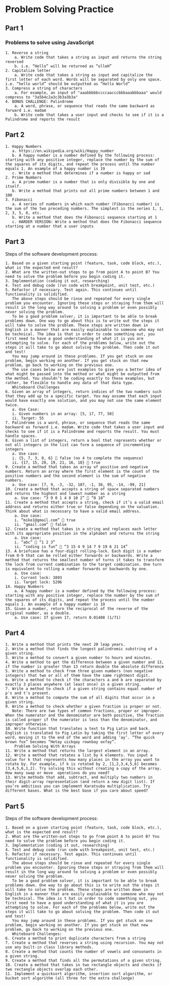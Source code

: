 # Problem Solving Practice

## Part 1

### Problems to solve using JavaScript

    1. Reverse a string
        a. Write code that takes a string as input and returns the string reversed
        b. i.e. “Hello” will be returned as “olleH”
    2. Capitalize letter
        a. Write code that takes a string as input and capitalize the first letter of each word. Words will be separated by only one space. i.e. “hello world” should be outputted as “Hello World”
    3. Compress a string of characters
        a. For example, an input of "aaabbbbbccccaacccbbbaaabbbaaa" would compress to "3a5b4c2a3c3b3a3b3a"
    4. BONUS CHALLENGE: Palindrome
        a. A word, phrase, or sequence that reads the same backward as forward i.e. madam
        b. Write code that takes a user input and checks to see if it is a Palindrome and reports the result

## Part 2

    1. Happy Numbers
       a. https://en.wikipedia.org/wiki/Happy_number
       b. A happy number is a number defined by the following process: starting with any positive integer, replace the number by the sum of the squares of its digits, and repeat the process until the number equals 1. An example of a happy number is 19
       c. Write a method that determines if a number is happy or sad
    2. Prime Numbers
       a. A prime number is a number that is only divisible by one and itself.
       b. Write a method that prints out all prime numbers between 1 and 100
    3. Fibonacci
       a. A series of numbers in which each number (Fibonacci number) is the sum of the two preceding numbers. The simplest is the series 1, 1, 2, 3, 5, 8, etc.
       b. Write a method that does the Fibonacci sequence starting at 1
       c. HARDER VERSION: Write a method that does the Fibonacci sequence starting at a number that a user inputs

## Part 3

Steps of the software development process:

    1. Based on a given starting point (feature, task, code block, etc.), what is the expected end result?
    2. What are the written-out steps to go from point A to point B? You need to solve the problem before you begin coding it.
    3. Implementation (coding it out, researching)
    4. Test and debug code (run code with breakpoint, unit test, etc.)
    5. Refactor if necessary. Test again. This continues until functionality is solidified.
       The above steps should be rinse and repeated for every single problem you encounter. Ignoring these steps or straying from them will result in the long way around to solving a problem or even possibly never solving the problem.
       To be a good problem solver, it is important to be able to break problems down. One way to go about this is to write out the steps it will take to solve the problem. These steps are written down in English in a manner that are easily explainable to someone who may not be technical. The idea is that in order to code something out, you first need to have a good understanding of what it is you are attempting to solve. For each of the problems below, write out the steps it will take to go about solving the problem. Then code it out and test!
       You may jump around in these problems. If you get stuck on one problem, begin working on another. If you get stuck on that new problem, go back to working on the previous one.
       The use cases below are just examples to give you a better idea of what might be passed into the method or what might be outputted from the method. You shouldn’t be coding exactly to these examples, but rather, be flexible to handle any data of that data type.
       Whiteboard Challenges
    6. Given an array of integers, return indices of the two numbers such that they add up to a specific target. You may assume that each input would have exactly one solution, and you may not use the same element twice.
       a. Use Case:
       i. Given numbers in an array: [5, 17, 77, 50]
       ii. Target: 55
    7. Palindrome is a word, phrase, or sequence that reads the same backward as forward i.e. madam. Write code that takes a user input and checks to see if it is a Palindrome and reports the result. You must handle spaces.
    8. Given a list of integers, return a bool that represents whether or not all integers in the list can form a sequence of incrementing integers
       a. Use case:
       i. {5, 7, 3, 8, 6}  false (no 4 to complete the sequence)
       ii. {17, 15, 20, 19, 21, 16, 18}  true
    9. Create a method that takes an array of positive and negative numbers. Return an array where the first element is the count of the positive numbers and the second element is the sum of negative numbers.
       a. Use case: [7, 9, -3, -32, 107, -1, 36, 95, -14, -99, 21]
    10. Create a method that accepts a string of space separated numbers and returns the highest and lowest number as a string
        a. Use case: “3 9 0 1 4 8 10 2”  “0 10”
    11. Create a method that accepts a string, check if it’s a valid email address and returns either true or false depending on the valuation. Think about what is necessary to have a valid email address.
        a. Use case:
        i. “mike1@gmail.com”  true
        ii. “gmail.com”  false
    12. Create a method that takes in a string and replaces each letter with its appropriate position in the alphabet and returns the string
        a. Use case:
        i. “abc”  “1 2 3”
        ii. “coding is fun”  “3 15 4 9 14 7 9 19 6 21 14”
    13. A briefcase has a four-digit rolling-lock. Each digit is a number from 0-9 that can be rolled either forwards or backwards. Write a method that returns the smallest number of turns it takes to transform the lock from current combination to the target combination. One turn is equivalent to rolling a number forwards or backwards by one.
        a. Use case:
        i. Current lock: 3893
        ii. Target lock: 5296
    14. Happy Numbers
        a. A happy number is a number defined by the following process: starting with any positive integer, replace the number by the sum of the squares of its digits, and repeat the process until the number equals 1. An example of a happy number is 19
    15. Given a number, return the reciprocal of the reverse of the original number, as a double.
        a. Use case: If given 17, return 0.01408 (1/71)

## Part 4

    1. Write a method that prints the next 20 leap years.
    2. Write a method that finds the longest palindromic substring of a given string.
    3. Write a method to convert a given number to hours and minutes.
    4. Write a method to get the difference between a given number and 13, if the number is greater than 13 return double the absolute difference
    5. Write a method to check from three given numbers (non negative integers) that two or all of them have the same rightmost digit.
    6. Write a method to check if the characters a and b are separated by exactly 3 places anywhere (at least once) in a given string.
    7. Write a method to check if a given string contains equal number of p's and t's present.
    8. Write a method to compute the sum of all digits that occur in a given string.
    9. Write a method to check whether a given fraction is proper or not.
       Note: There are two types of common fractions, proper or improper. When the numerator and the denominator are both positive, the fraction is called proper if the numerator is less than the denominator, and improper otherwise.
    10. Write function that translates a text to Pig Latin and back. English is translated to Pig Latin by taking the first letter of every word, moving it to the end of the word and adding ‘ay’. “The quick brown fox” becomes “Hetay uickqay rownbay oxfay”.
        Problem Solving With Arrays
    11. Write a method that returns the largest element in an array.
    12. Write a method that rotates a list by k elements. You input a value for k that represents how many places in the array you want to rotate by. For example, if k is rotated by 2, [1,2,3,4,5,6] becomes [3,4,5,6,1,2]. Try solving this without creating a copy of the array. How many swap or move  operations do you need?
    13. Write methods that add, subtract, and multiply two numbers in their digit-array representation (and return a new digit list). If you’re ambitious you can implement Karatsuba multiplication. Try different bases. What is the best base if you care about speed?

## Part 5

Steps of the software development process:

    1. Based on a given starting point (feature, task, code block, etc.), what is the expected end result?
    2. What are the written-out steps to go from point A to point B? You need to solve the problem before you begin coding it.
    3. Implementation (coding it out, researching)
    4. Test and debug code (run code with breakpoint, unit test, etc.)
    5. Refactor if necessary. Test again. This continues until functionality is solidified.
       The above steps should be rinse and repeated for every single problem you encounter. Ignoring these steps or straying from them will result in the long way around to solving a problem or even possibly never solving the problem.
       To be a good problem solver, it is important to be able to break problems down. One way to go about this is to write out the steps it will take to solve the problem. These steps are written down in English in a manner that are easily explainable to someone who may not be technical. The idea is t hat in order to code something out, you first need to have a good understanding of what it is you are attempting to solve. For each of the problems below, write out the steps it will take to go about solving the problem. Then code it out and test!
       You may jump around in these problems. If you get stuck on one problem, begin working on another. If you get stuck on that new problem, go back to working on the previous one.
       Whiteboard Challenges:
    6. Create a method to print duplicate characters from a string
    7. Create a method that reverses a string using recursion. You may not use any built-in class library methods.
    8. Create a method that counts the number of vowels and consonants in a given string.
    9. Create a method that finds all the permutations of a given string.
    10. Create a method that takes in two rectangle objects and checks if two rectangle objects overlap each other.
    11. Implement a quicksort algorithm, insertion sort algorithm, or bucket sort algorithm (all three for the extra challenge)
